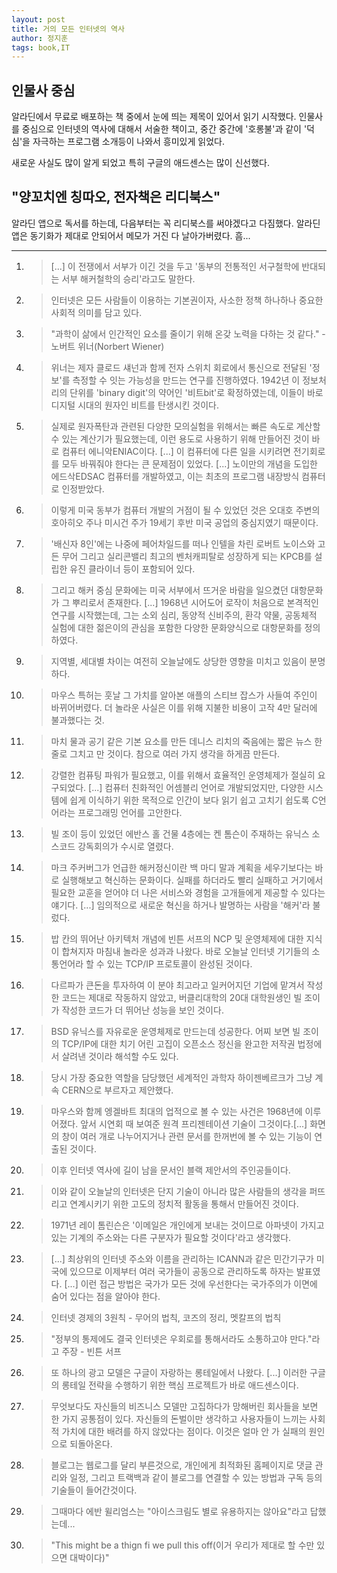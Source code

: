 ```yaml
---
layout: post
title: 거의 모든 인터넷의 역사
author: 정지훈
tags: book,IT
---
```


## 인물사 중심

알라딘에서 무료로 배포하는 책 중에서 눈에 띄는 제목이 있어서 읽기 시작했다. 인물사를 중심으로 인터넷의 역사에 대해서 서술한 책이고, 중간 중간에 '호롱불'과 같이 '덕심'을 자극하는 프로그램 소개등이 나와서 흥미있게 읽었다.

새로운 사실도 많이 알게 되었고 특히 구글의 애드센스는 많이 신선했다.

## "양꼬치엔 칭따오, 전자책은 리디북스"

알라딘 앱으로 독서를 하는데, 다음부터는 꼭 리디북스를 써야겠다고 다짐했다. 알라딘 앱은 동기화가 제대로 안되어서 메모가 거진 다 날아가버렸다. 흠...


---

1. > [...] 이 전쟁에서 서부가 이긴 것을 두고 '동부의 전통적인 서구철학에 반대되는 서부 해커철학의 승리'라고도 말한다.

2. > 인터넷은 모든 사람들이 이용하는 기본권이자, 사소한 정책 하나하나 중요한 사회적 의미를 담고 있다.
 
3. > "과학이 삶에서 인간적인 요소를 줄이기 위해 온갖 노력을 다하는 것 같다." - 노버트 위너(Norbert Wiener)

4. > 위너는 제자 클로드 섀넌과 함께 전자 스위치 회로에서 통신으로 전달된 '정보'를 측정할 수 잇는 가능성을 만드는 연구를 진행하였다. 1942년 이 정보처리의 단위를 'binary digit'의 약어인 '비트bit'로 확정하였는데, 이들이 바로 디지털 시대의 원자인 비트를 탄생시킨 것이다.

5. > 실제로 원자폭탄과 관련된 다양한 모의실험을 위해서는 빠른 속도로 계산할 수 있는 계산기가 필요했는데, 이런 용도로 사용하기 위해 만들어진 것이 바로 컴퓨터 에니악ENIAC이다. [...] 이 컴퓨터에 다른 일을 시키려면 전기회로를 모두 바꿔줘야 한다는 큰 문제점이 있었다. [...] 노이만의 개념을 도입한 에드삭EDSAC 컴퓨터를 개발하였고, 이는 최초의 프로그램 내장방식 컴퓨터로 인정받았다.

6. > 이렇게 미국 동부가 컴퓨터 개발의 거점이 될 수 있었던 것은 오대호 주변의 호아히오 주나 미시건 주가 19세기 후반 미국 공업의 중심지였기 때문이다.

7. > '배신자 8인'에는 나중에 페어차일드를 떠나 인텔을 차린 로버트 노이스와 고든 무어 그리고 실리콘밸리 최고의 벤처캐피탈로 성장하게 되는 KPCB를 설립한 유진 클라이너 등이 포함되어 있다.

8. > 그리고 해커 중심 문화에는 미국 서부에서 뜨거운 바람을 일으켰던 대항문화가 그 뿌리로서 존재한다. [...] 1968년 시어도어 로작이 처음으로 본격적인 연구를 시작했는데, 그는 소외 심리, 동양적 신비주의, 환각 약물, 공동체적 실험에 대한 젊은이의 관심을 포함한 다양한 문화양식으로 대항문화를 정의하였다.

9. > 지역별, 세대별 차이는 여전히 오늘날에도 상당한 영향을 미치고 있음이 분명하다.

10. > 마우스 특허는 훗날 그 가치를 알아본 애플의 스티브 잡스가 사들여 주인이 바뀌어버렸다. 더 놀라운 사실은 이를 위해 지불한 비용이 고작 4만 달러에 불과했다는 것.

11. > 마치 물과 공기 같은 기본 요소를 만든 데니스 리치의 죽음에는 짧은 뉴스 한 줄로 그치고 만 것이다. 참으로 여러 가지 생각을 하게끔 만든다.

12. > 강렬한 컴퓨팅 파워가 필요했고, 이를 위해서 효율적인 운영체제가 절실히 요구되었다. [...] 컴퓨터 친화적인 어셈블리 언어로 개발되었지만, 다양한 시스템에 쉽게 이식하기 위한 목적으로 인간이 보다 읽기 쉽고 고치기 쉽도록 C언어라는 프로그래밍 언어를 고안한다. 

13. > 빌 조이 등이 있었던 에반스 홀 건물 4층에는 켄 톰슨이 주재하는 유닉스 소스코드 강독회의가 수시로 열렸다. 

14. > 마크 주커버그가 언급한 해커정신이란 백 마디 말과 계획을 세우기보다는 바로 실행해보고 혁신하는 문화이다. 실패를 하더라도 빨리 실패하고 거기에서 필요한 교훈을 얻어야 더 나은 서비스와 경험을 고개들에게 제공할 수 있다는 얘기다. [...] 임의적으로 새로운 혁신을 하거나 발명하는 사람을 '해커'라 불렀다.

15. > 밥 칸의 뛰어난 아키텍처 개념에 빈튼 서프의 NCP 및 운영체제에 대한 지식이 합쳐지자 마침내 놀라운 성과과 나왔다. 바로 오늘날 인터넷 기기들의 소통언어라 할 수 있는 TCP/IP 프로토콜이 완성된 것이다.

16. > 다르파가 큰돈을 투자하여 이 분야 최고라고 일커어지던 기업에 맡겨서 작성한 코드는 제대로 작동하지 않았고, 버클리대학의 20대 대학원생인 빌 조이가 작성한 코드가 더 뛰어난 성능을 보인 것이다.


17. > BSD 유닉스를 자유로운 운영체제로 만드는데 성공한다. 어찌 보면 빌 조이의 TCP/IP에 대한 치기 어린 고집이 오픈소스 정신을 완고한 저작권 법정에서 살려낸 것이라 해석할 수도 있다.

18. > 당시 가장 중요한 역할을 담당했던 세계적인 과학자 하이젠베르크가 그냥 계속 CERN으로 부르자고 제안했다.

19. > 마우스와 함께 엥겔바트 최대의 업적으로 볼 수 있는 사건은 1968년에 이루어졌다. 앞서 시연회 때 보여준 원격 프리젠테이션 기술이 그것이다.[...] 화면의 창이 여러 개로 나누어지거나 관련 문서를 한꺼번에 볼 수 있는 기능이 연출된 것이다.

20. > 이후 인터넷 역사에 길이 남을 문서인 블랙 제안서의 주인공들이다.

21. > 이와 같이 오늘날의 인터넷은 단지 기술이 아니라 많은 사람들의 생각을 퍼뜨리고 연계시키기 위한 고도의 정치적 활동을 통해서 만들어진 것이다.

22. > 1971년 레이 톰린슨은 '이메일은 개인에게 보내는 것이므로 아파넷이 가지고 있는 기계의 주소와는 다른 구분자가 필요할 것이다'라고 생각했다.

23. > [...] 최상위의 인터넷 주소와 이름을 관리하는 ICANN과 같은 민간기구가 미국에 있으므로 이제부터 여러 국가들이 공동으로 관리하도록 하자는 발표였다. [...] 이런 접근 방법은 국가가 모든 것에 우선한다는 국가주의가 이면에 숨어 있다는 점을 알아야 한다.

24. > 인터넷 경제의 3원칙 - 무어의 법칙, 코즈의 정리, 멧칼프의 법칙

25. > "정부의 통제에도 결국 인터넷은 우회로를 통해서라도 소통하고야 만다."라고 주장 - 빈튼 서프

26. > 또 하나의 광고 모델은 구글이 자랑하는 롱테일에서 나왔다. [...] 이러한 구글의 롱테일 전략을 수행하기 위한 핵심 프로젝트가 바로 애드센스이다.

27. > 무엇보다도 자신들의 비즈니스 모델만 고집하다가 망해버린 회사들을 보면 한 가지 공통점이 있다. 자신들의 돈벌이만 생각하고 사용자들이 느끼는 사회적 가치에 대한 배려를 하지 않았다는 점이다. 이것은 얼마 안 가 실패의 원인으로 되돌아온다.

28. > 블로그는 웹로그를 달리 부른것으로, 개인에게 최적화된 홈페이지로 댓글 관리와 일정, 그리고 트랙백과 같이 블로그를 연결할 수 있는 방법과 구독 등의 기술들이 들어간것이다.

29. > 그때마다 에반 윌리엄스는 "아이스크림도 별로 유용하지는 않아요"라고 답했는데...

30. > "This might be a thign fi we pull this off(이거 우리가 제대로 할 수만 있으면 대박이다)"